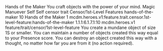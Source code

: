 <ability>
  <name>Hands of the Maker</name>
  <flavor>You craft objects with the power of your mind.</flavor>
  <keywords>
    <keyword>Magic</keyword>
  </keywords>
  <type>Manuever</type>
  <distance>Self</distance>
  <target>Self</target>
  <metadata>
    <class>censor</class>
    <feature_type>trait</feature_type>
    <file_dpath>Censor/1st-Level Features</file_dpath>
    <item_id>hands-of-the-maker</item_id>
    <item_index>10</item_index>
    <item_name>Hands of the Maker</item_name>
    <level>1</level>
    <scc>mcdm.heroes.v1:feature.trait.censor.1st-level-feature:hands-of-the-maker</scc>
    <scdc>1.1.1:6.1.7.1:10</scdc>
    <source>mcdm.heroes.v1</source>
    <type>feature/trait/censor/1st-level-feature</type>
  </metadata>
  <effects>
    <effect type="mundane">You create a mundane object of size 1S or smaller. You can maintain a number of objects created this way equal to your Presence score. You can destroy an object created this way with a thought, no matter how far you are from it (no action required).</effect>
  </effects>
</ability>
